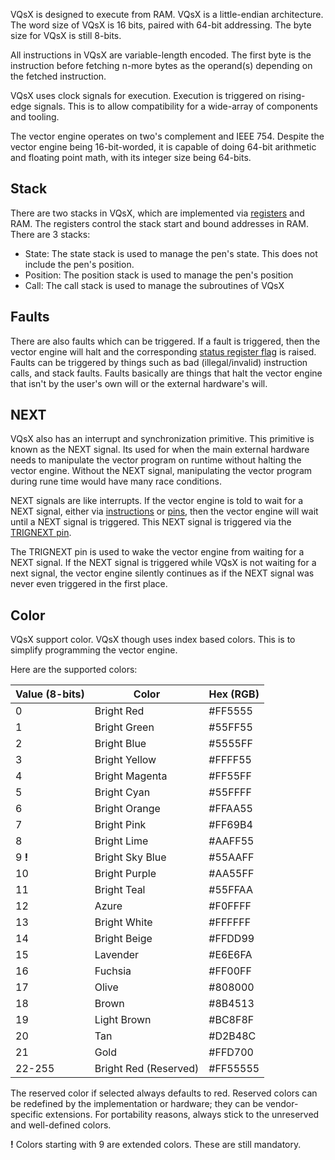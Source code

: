 VQsX is designed to execute from RAM. VQsX is a little-endian architecture. The word size of VQsX is 16 bits, paired with 64-bit addressing. The byte size for VQsX is still 8-bits.

All instructions in VQsX are variable-length encoded. The first byte is the instruction before fetching n-more bytes as the operand(s) depending on the fetched instruction. 

VQsX uses clock signals for execution. Execution is triggered on rising-edge signals. This is to allow compatibility for a wide-array of components and tooling.

The vector engine operates on two's complement and IEEE 754. Despite the vector engine being 16-bit-worded, it is capable of doing 64-bit arithmetic and floating point math, with its integer size being 64-bits.

## Stack
There are two stacks in VQsX, which are implemented via [registers](Registers.md#Stack%20Registers) and RAM. The registers control the stack start and bound addresses in RAM. There are 3 stacks:
- State: The state stack is used to manage the pen's state. This does not include the pen's position.
- Position: The position stack is used to manage the pen's position
- Call: The call stack is used to manage the subroutines of VQsX

## Faults
There are also faults which can be triggered. If a fault is triggered, then the vector engine will halt and the corresponding [status register flag](Registers.md#Status%20Register) is raised. Faults can be triggered by things such as bad (illegal/invalid) instruction calls, and stack faults. Faults basically are things that halt the vector engine that isn't by the user's own will or the external hardware's will.


## NEXT
VQsX also has an interrupt and synchronization primitive. This primitive is known as the NEXT signal. Its used for when the main external hardware needs to manipulate the vector program on runtime without halting the vector engine. Without the NEXT signal, manipulating the vector program during rune time would have many race conditions.

NEXT signals are like interrupts. If the vector engine is told to wait for a NEXT signal, either via [instructions](Instruction%20Set.md) or [pins](Pins.md), then the vector engine will wait until a NEXT signal is triggered. This NEXT signal is triggered via the [TRIGNEXT pin](Pins.md).

The TRIGNEXT pin is used to wake the vector engine from waiting for a NEXT signal. If the NEXT signal is triggered while VQsX is not waiting for a next signal, the vector engine silently continues as if the NEXT signal was never even triggered in the first place.

## Color
VQsX support color. VQsX though uses index based colors. This is to simplify programming the vector engine.

Here are the supported colors:

| Value (8-bits) | Color                 | Hex (RGB) |
| -------------- | --------------------- | --------- |
| 0              | Bright Red            | \#FF5555  |
| 1              | Bright Green          | \#55FF55  |
| 2              | Bright Blue           | \#5555FF  |
| 3              | Bright Yellow         | \#FFFF55  |
| 4              | Bright Magenta        | \#FF55FF  |
| 5              | Bright Cyan           | \#55FFFF  |
| 6              | Bright Orange         | \#FFAA55  |
| 7              | Bright Pink           | \#FF69B4  |
| 8              | Bright Lime           | \#AAFF55  |
| 9 **!**        | Bright Sky Blue       | \#55AAFF  |
| 10             | Bright Purple         | \#AA55FF  |
| 11             | Bright Teal           | \#55FFAA  |
| 12             | Azure                 | \#F0FFFF  |
| 13             | Bright White          | \#FFFFFF  |
| 14             | Bright Beige          | \#FFDD99  |
| 15             | Lavender              | \#E6E6FA  |
| 16             | Fuchsia               | \#FF00FF  |
| 17             | Olive                 | \#808000  |
| 18             | Brown                 | \#8B4513  |
| 19             | Light Brown           | \#BC8F8F  |
| 20             | Tan                   | \#D2B48C  |
| 21             | Gold                  | \#FFD700  |
| 22-255         | Bright Red (Reserved) | \#FF55555 |
The reserved color if selected always defaults to red. Reserved colors can be redefined by the implementation or hardware; they can be vendor-specific extensions. For portability reasons, always stick to the unreserved and well-defined colors.

**!** Colors starting with 9 are extended colors. These are still mandatory.